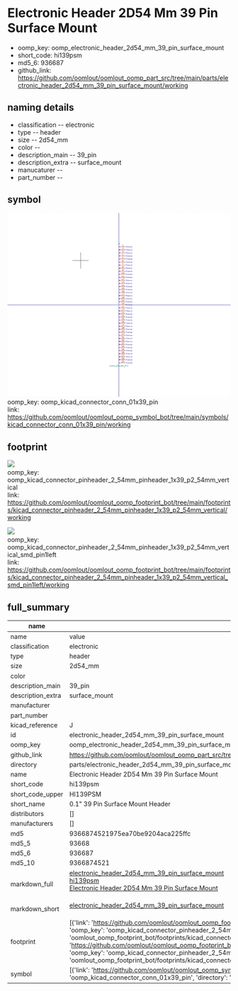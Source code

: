 # Electronic Header 2D54 Mm 39 Pin Surface Mount

  
* oomp_key: oomp_electronic_header_2d54_mm_39_pin_surface_mount 
* short_code: hi139psm
* md5_6: 936687  
* github_link: https://github.com/oomlout/oomlout_oomp_part_src/tree/main/parts/electronic_header_2d54_mm_39_pin_surface_mount/working  
## naming details
* classification -- electronic
* type -- header
* size -- 2d54_mm
* color -- 
* description_main -- 39_pin
* description_extra -- surface_mount
* manucaturer -- 
* part_number -- 



## symbol

![](symbol/0/working/working_600.png)  
oomp_key: oomp_kicad_connector_conn_01x39_pin  
link: https://github.com/oomlout/oomlout_oomp_symbol_bot/tree/main/symbols/kicad_connector_conn_01x39_pin/working  

## footprint

![](footprint/0/working/working_600.png)  
oomp_key: oomp_kicad_connector_pinheader_2_54mm_pinheader_1x39_p2_54mm_vertical  
link: https://github.com/oomlout/oomlout_oomp_footprint_bot/tree/main/footprints/kicad_connector_pinheader_2_54mm_pinheader_1x39_p2_54mm_vertical/working  

![](footprint/0/working/working_600.png)  
oomp_key: oomp_kicad_connector_pinheader_2_54mm_pinheader_1x39_p2_54mm_vertical_smd_pin1left  
link: https://github.com/oomlout/oomlout_oomp_footprint_bot/tree/main/footprints/kicad_connector_pinheader_2_54mm_pinheader_1x39_p2_54mm_vertical_smd_pin1left/working  

## full_summary
| name | value | 
| --- | --- | 
| name | value | 
| classification | electronic | 
| type | header | 
| size | 2d54_mm | 
| color |  | 
| description_main | 39_pin | 
| description_extra | surface_mount | 
| manufacturer |  | 
| part_number |  | 
| kicad_reference | J | 
| id | electronic_header_2d54_mm_39_pin_surface_mount | 
| oomp_key | oomp_electronic_header_2d54_mm_39_pin_surface_mount | 
| github_link | https://github.com/oomlout/oomlout_oomp_part_src/tree/main/parts/electronic_header_2d54_mm_39_pin_surface_mount/working | 
| directory | parts/electronic_header_2d54_mm_39_pin_surface_mount | 
| name | Electronic Header 2D54 Mm 39 Pin Surface Mount | 
| short_code | hi139psm | 
| short_code_upper | HI139PSM | 
| short_name | 0.1" 39 Pin Surface Mount Header | 
| distributors | [] | 
| manufacturers | [] | 
| md5 | 9366874521975ea70be9204aca225ffc | 
| md5_5 | 93668 | 
| md5_6 | 936687 | 
| md5_10 | 9366874521 | 
| markdown_full | [electronic_header_2d54_mm_39_pin_surface_mount](https://github.com/oomlout/oomlout_oomp_part_src/tree/main/parts/electronic_header_2d54_mm_39_pin_surface_mount/working)<br>[hi139psm](https://github.com/oomlout/oomlout_oomp_part_src/tree/main/parts/electronic_header_2d54_mm_39_pin_surface_mount/working)<br>[Electronic Header 2D54 Mm 39 Pin Surface Mount](https://github.com/oomlout/oomlout_oomp_part_src/tree/main/parts/electronic_header_2d54_mm_39_pin_surface_mount/working)<br><br> | 
| markdown_short | [electronic_header_2d54_mm_39_pin_surface_mount](https://github.com/oomlout/oomlout_oomp_part_src/tree/main/parts/electronic_header_2d54_mm_39_pin_surface_mount/working)<br><br> | 
| footprint | [{'link': 'https://github.com/oomlout/oomlout_oomp_footprint_bot/tree/main/foootprntss/kicad_connector_pinheader_2_54mm_pinheader_1x39_p2_54mm_vertical', 'oomp_key': 'oomp_kicad_connector_pinheader_2_54mm_pinheader_1x39_p2_54mm_vertical', 'directory': 'oomlout_oomp_footprint_bot/footprints/kicad_connector_pinheader_2_54mm_pinheader_1x39_p2_54mm_vertical//working/working.kicad_mod'}, {'link': 'https://github.com/oomlout/oomlout_oomp_footprint_bot/tree/main/foootprntss/kicad_connector_pinheader_2_54mm_pinheader_1x39_p2_54mm_vertical_smd_pin1left', 'oomp_key': 'oomp_kicad_connector_pinheader_2_54mm_pinheader_1x39_p2_54mm_vertical_smd_pin1left', 'directory': 'oomlout_oomp_footprint_bot/footprints/kicad_connector_pinheader_2_54mm_pinheader_1x39_p2_54mm_vertical_smd_pin1left//working/working.kicad_mod'}] | 
| symbol | [{'link': 'https://github.com/oomlout/oomlout_oomp_symbol_bot/tree/main/symbols/kicad_connector_conn_01x39_pin', 'oomp_key': 'oomp_kicad_connector_conn_01x39_pin', 'directory': 'oomlout_oomp_symbol_bot/symbols/kicad_connector_conn_01x39_pin//working/working.kicad_sym'}] | 
